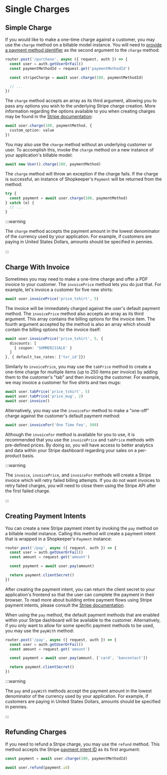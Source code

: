 # Single Charges

## Simple Charge

If you would like to make a one-time charge against a customer, you may use the `charge` method on a billable model instance. You will need to [provide a payment method identifier](#payment-methods-for-single-charges) as the second argument to the `charge` method:

```ts
router.post('/purchase', async ({ request, auth }) => {
  const user = auth.getUserOrFail()
  const paymentMethodId = request.get('paymentMethodId')

  const stripeCharge = await user.charge(100, paymentMethodId)

  // ...
})
```

The `charge` method accepts an array as its third argument, allowing you to pass any options you wish to the underlying Stripe charge creation. More information regarding the options available to you when creating charges may be found in the [Stripe documentation](https://stripe.com/docs/api/charges/create):

```ts
await user.charge(100, paymentMethod, {
  custom_option: value
})
```

You may also use the `charge` method without an underlying customer or user. To accomplish this, invoke the `charge` method on a new instance of your application's billable model:

```ts
await new User().charge(100, paymentMethod)
```

The `charge` method will throw an exception if the charge fails. If the charge is successful, an instance of Shopkeeper's `Payment` will be returned from the method:

```ts
try {
  const payment = await user.charge(100, paymentMethod)
} catch (e) {
  // ...
}
```

:::warning

The `charge` method accepts the payment amount in the lowest denominator of the currency used by your application. For example, if customers are paying in United States Dollars, amounts should be specified in pennies.

:::

## Charge With Invoice

Sometimes you may need to make a one-time charge and offer a PDF invoice to your customer. The `invoicePrice` method lets you do just that. For example, let's invoice a customer for five new shirts:

```ts
await user.invoicePrice('price_tshirt', 5)
```

The invoice will be immediately charged against the user's default payment method. The `invoicePrice` method also accepts an array as its third argument. This array contains the billing options for the invoice item. The fourth argument accepted by the method is also an array which should contain the billing options for the invoice itself:

```ts
await user.invoicePrice('price_tshirt', 5, {
  discounts: [
    { coupon: 'SUMMER21SALE' }
  ]
}, { default_tax_rates: ['txr_id']})
```

Similarly to `invoicePrice`, you may use the `tabPrice` method to create a one-time charge for multiple items (up to 250 items per invoice) by adding them to the customer's "tab" and then invoicing the customer. For example, we may invoice a customer for five shirts and two mugs:

```ts
await user.tabPrice('price_tshirt', 5)
await user.tabPrice('price_mug', 2)
await user.invoice()
```

Alternatively, you may use the `invoiceFor` method to make a "one-off" charge against the customer's default payment method:

```ts
await user.invoiceFor('One Time Fee', 500)
```

Although the `invoiceFor` method is available for you to use, it is recommended that you use the `invoicePrice` and `tabPrice` methods with pre-defined prices. By doing so, you will have access to better analytics and data within your Stripe dashboard regarding your sales on a per-product basis.

:::warning

The `invoice`, `invoicePrice`, and `invoiceFor` methods will create a Stripe invoice which will retry failed billing attempts. If you do not want invoices to retry failed charges, you will need to close them using the Stripe API after the first failed charge.

:::

## Creating Payment Intents

You can create a new Stripe payment intent by invoking the `pay` method on a billable model instance. Calling this method will create a payment intent that is wrapped in a Shopkeeper's `Payment` instance:

```ts
router.post('/pay', async ({ request, auth }) => {
  const user = auth.getUserOrFail()
  const amount = request.get('amount')

  const payment = await user.pay(amount)

  return payment.clientSecret()
})
```

After creating the payment intent, you can return the client secret to your application's frontend so that the user can complete the payment in their browser. To read more about building entire payment flows using Stripe payment intents, please consult the [Stripe documentation](https://stripe.com/docs/payments/accept-a-payment?platform=web).

When using the `pay` method, the default payment methods that are enabled within your Stripe dashboard will be available to the customer. Alternatively, if you only want to allow for some specific payment methods to be used, you may use the `payWith` method:

```ts
router.post('/pay', async ({ request, auth }) => {
  const user = auth.getUserOrFail()
  const amount = request.get('amount')

  const payment = await user.pay(amount, ['card', 'bancontact'])

  return payment.clientSecret()
})
```

:::warning

The `pay` and `payWith` methods accept the payment amount in the lowest denominator of the currency used by your application. For example, if customers are paying in United States Dollars, amounts should be specified in pennies.

:::

## Refunding Charges

If you need to refund a Stripe charge, you may use the `refund` method. This method accepts the Stripe [payment intent ID](#payment-methods-for-single-charges) as its first argument:

```ts
const payment = await user.charge(100, paymentMethodId)

await user.refund(payment.id)
```

